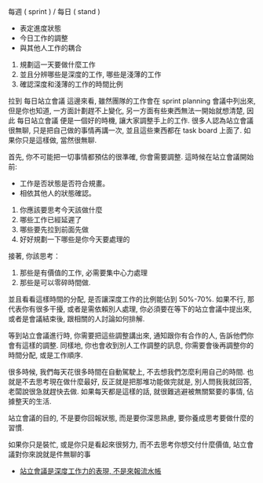 每週 ( sprint ) / 每日 ( stand )

* 表定進度狀態
* 今日工作的調整
* 與其他人工作的耦合

1. 規劃這一天要做什麼工作
2. 並且分辨哪些是深度的工作, 哪些是淺薄的工作
3. 確認深度和淺薄的工作的時間比例

拉到 每日站立會議 這邊來看, 雖然團隊的工作會在 sprint planning 會議中列出來,  但是你也知道, 一方面計劃趕不上變化, 另一方面有些東西無法一開始就想清楚, 因此 每日站立會議 便是一個好的時機, 讓大家調整手上的工作.
很多人認為站立會議很無聊, 只是把自己做的事情再講一次, 並且這些東西都在 task board 上面了. 如果你只是這樣做, 當然很無聊.  

首先, 你不可能把一切事情都預估的很準確, 你會需要調整. 這時候在站立會議開始前:
* 工作是否狀態是否符合規畫。 
* 相依其他人的狀態確認。

1. 你應該要思考今天該做什麼  
2. 哪些工作已經延遲了
3. 哪些要先拉到前面先做
4. 好好規劃一下哪些是你今天要處理的

接著, 你該思考：
1. 那些是有價值的工作, 必需要集中心力處理
2. 那些是可以零碎時間做. 

並且看看這樣時間的分配, 是否讓深度工作的比例能佔到 50%-70%. 如果不行, 那代表你有很多干擾, 或者是需依賴別人處理, 你必須要在等下的站立會議中提出來, 或者是會議結束後, 跟相關的人討論如何排解.
 
等到站立會議進行時, 你需要把這些調整講出來, 通知跟你有合作的人, 告訴他們你會有這樣的調整. 同樣地, 你也會收到別人工作調整的訊息, 你需要會後再調整你的時間分配, 或是工作順序. 
 
很多時候, 我們每天花很多時間在自動駕駛上, 不去想我們怎麼利用自己的時間. 也就是不去思考現在做什麼最好, 反正就是把那堆功能做完就是, 別人問我我就回答, 老闆說很急就趕快去做. 如果每天都是這樣的話, 就很難逃避被無關緊要的事情, 佔據整天的生活. 
 
站立會議的目的, 不是要你回報狀態, 而是要你深思熟慮, 要你養成思考要做什麼的習慣.
 
如果你只是裝忙, 或是你只是看起來很努力, 而不去思考你想交付什麼價值, 站立會議對你來說就是件無聊的事

* [站立會議是深度工作力的表現, 不是來報流水帳][Ref001]


[Ref001]:https://kojenchieh.pixnet.net/blog/post/460570910%E8%A6%81%E4%BD%A0%E6%B7%B1%E6%80%9D%E7%86%9F%E6%85%AE?fbclid=IwAR3iM1NdHE430Sjgj60j3kWH2q0-r63F-sgEvtrl1NoI9tNsteAvzwArP4s